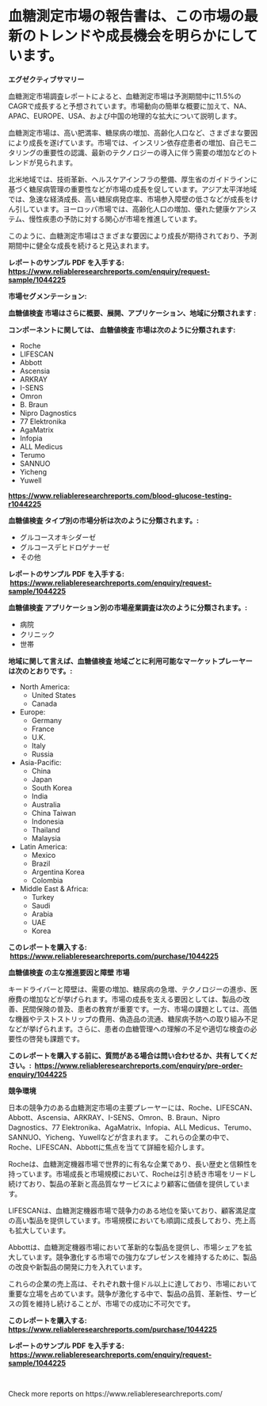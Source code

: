 <p><h1>血糖測定市場の報告書は、この市場の最新のトレンドや成長機会を明らかにしています。</h1></p><p><strong>エグゼクティブサマリー</strong></p>
<p><p>血糖測定市場調査レポートによると、血糖測定市場は予測期間中に11.5%のCAGRで成長すると予想されています。市場動向の簡単な概要に加えて、NA、APAC、EUROPE、USA、および中国の地理的な拡大について説明します。</p><p>血糖測定市場は、高い肥満率、糖尿病の増加、高齢化人口など、さまざまな要因により成長を遂げています。市場では、インスリン依存症患者の増加、自己モニタリングの重要性の認識、最新のテクノロジーの導入に伴う需要の増加などのトレンドが見られます。</p><p>北米地域では、技術革新、ヘルスケアインフラの整備、厚生省のガイドラインに基づく糖尿病管理の重要性などが市場の成長を促しています。アジア太平洋地域では、急速な経済成長、高い糖尿病発症率、市場参入障壁の低さなどが成長をけん引しています。ヨーロッパ市場では、高齢化人口の増加、優れた健康ケアシステム、慢性疾患の予防に対する関心が市場を推進しています。</p><p>このように、血糖測定市場はさまざまな要因により成長が期待されており、予測期間中に健全な成長を続けると見込まれます。</p></p>
<p><strong>レポートのサンプル PDF を入手する: <a href="https://www.reliableresearchreports.com/enquiry/request-sample/1044225">https://www.reliableresearchreports.com/enquiry/request-sample/1044225</a></strong></p>
<p><strong>市場セグメンテーション:</strong></p>
<p><strong> 血糖値検査 市場はさらに概要、展開、アプリケーション、地域に分類されます :</strong></p>
<p><strong>コンポーネントに関しては、 血糖値検査 市場は次のように分類されます: &nbsp;</strong></p>
<p><ul><li>Roche</li><li>LIFESCAN</li><li>Abbott</li><li>Ascensia</li><li>ARKRAY</li><li>I-SENS</li><li>Omron</li><li>B. Braun</li><li>Nipro Dagnostics</li><li>77 Elektronika</li><li>AgaMatrix</li><li>Infopia</li><li>ALL Medicus</li><li>Terumo</li><li>SANNUO</li><li>Yicheng</li><li>Yuwell</li></ul></p>
<p><strong><a href="https://www.reliableresearchreports.com/blood-glucose-testing-r1044225">https://www.reliableresearchreports.com/blood-glucose-testing-r1044225</a></strong></p>
<p><strong> 血糖値検査 タイプ別の市場分析は次のように分類されます。:</strong></p>
<p><ul><li>グルコースオキシダーゼ</li><li>グルコースデヒドロゲナーゼ</li><li>その他</li></ul></p>
<p><strong>レポートのサンプル PDF を入手する: &nbsp;<a href="https://www.reliableresearchreports.com/enquiry/request-sample/1044225">https://www.reliableresearchreports.com/enquiry/request-sample/1044225</a></strong></p>
<p><strong> 血糖値検査 アプリケーション別の市場産業調査は次のように分類されます。:</strong></p>
<p><ul><li>病院</li><li>クリニック</li><li>世帯</li></ul></p>
<p><strong>地域に関して言えば、血糖値検査 地域ごとに利用可能なマーケットプレーヤーは次のとおりです。:</strong></p>
<p><ul>
    <li>
        North America:
        <ul>
            <li>United States</li>
            <li>Canada</li>
        </ul>
    </li>
    <li>
        Europe:
        <ul>
            <li>Germany</li>
            <li>France</li>
            <li>U.K.</li>
            <li>Italy</li>
            <li>Russia</li>
        </ul>
    </li>
    <li>
        Asia-Pacific:
        <ul>
            <li>China</li>
            <li>Japan</li>
            <li>South Korea</li>
            <li>India</li>
            <li>Australia</li>
            <li>China Taiwan</li>
            <li>Indonesia</li>
            <li>Thailand</li>
            <li>Malaysia</li>
        </ul>
    </li>
    <li>
        Latin America:
        <ul>
            <li>Mexico</li>
            <li>Brazil</li>
            <li>Argentina Korea</li>
            <li>Colombia</li>
        </ul>
    </li>
    <li>
        Middle East & Africa:
        <ul>
            <li>Turkey</li>
            <li>Saudi</li>
            <li>Arabia</li>
            <li>UAE</li>
            <li>Korea</li>
        </ul>
    </li>
    </ul></p>
<p><strong>このレポートを購入する: &nbsp;<a href="https://www.reliableresearchreports.com/purchase/1044225">https://www.reliableresearchreports.com/purchase/1044225</a></strong></p>
<p><strong>血糖値検査 の主な推進要因と障壁 市場</strong></p>
<p><p>キードライバーと障壁は、需要の増加、糖尿病の急増、テクノロジーの進歩、医療費の増加などが挙げられます。市場の成長を支える要因としては、製品の改善、民間保険の普及、患者の教育が重要です。一方、市場の課題としては、高価な機器やテストストリップの費用、偽造品の流通、糖尿病予防への取り組み不足などが挙げられます。さらに、患者の血糖管理への理解の不足や適切な検査の必要性の啓発も課題です。</p></p>
<p><strong>このレポートを購入する前に、質問がある場合は問い合わせるか、共有してください。:&nbsp; <a href="https://www.reliableresearchreports.com/enquiry/pre-order-enquiry/1044225">https://www.reliableresearchreports.com/enquiry/pre-order-enquiry/1044225</a></strong></p>
<p><strong>競争環境</strong></p>
<p><p>日本の競争力のある血糖測定市場の主要プレーヤーには、Roche、LIFESCAN、Abbott、Ascensia、ARKRAY、I-SENS、Omron、B. Braun、Nipro Dagnostics、77 Elektronika、AgaMatrix、Infopia、ALL Medicus、Terumo、SANNUO、Yicheng、Yuwellなどが含まれます。 これらの企業の中で、Roche、LIFESCAN、Abbottに焦点を当てて詳細を紹介します。</p><p>Rocheは、血糖測定機器市場で世界的に有名な企業であり、長い歴史と信頼性を持っています。市場成長と市場規模において、Rocheは引き続き市場をリードし続けており、製品の革新と高品質なサービスにより顧客に価値を提供しています。</p><p>LIFESCANは、血糖測定機器市場で競争力のある地位を築いており、顧客満足度の高い製品を提供しています。市場規模においても順調に成長しており、売上高も拡大しています。</p><p>Abbottは、血糖測定機器市場において革新的な製品を提供し、市場シェアを拡大しています。競争激化する市場での強力なプレゼンスを維持するために、製品の改良や新製品の開発に力を入れています。</p><p>これらの企業の売上高は、それぞれ数十億ドル以上に達しており、市場において重要な立場を占めています。競争が激化する中で、製品の品質、革新性、サービスの質を維持し続けることが、市場での成功に不可欠です。</p></p>
<p><strong>このレポートを購入する: &nbsp; <a href="https://www.reliableresearchreports.com/purchase/1044225">https://www.reliableresearchreports.com/purchase/1044225</a></strong></p>
<p><strong>レポートのサンプル PDF を入手する: &nbsp;<a href="https://www.reliableresearchreports.com/enquiry/request-sample/1044225">https://www.reliableresearchreports.com/enquiry/request-sample/1044225</a></strong><strong></strong></p>
<p>&nbsp;</p>
<p>Check more reports on https://www.reliableresearchreports.com/</p>